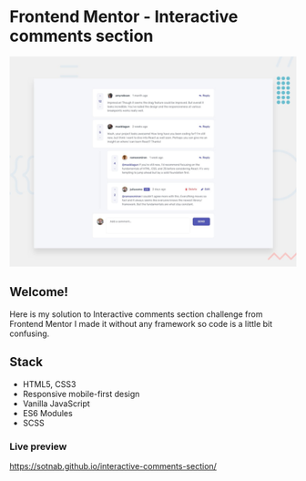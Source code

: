 # Frontend Mentor - Interactive comments section

![Design preview for the Interactive comments section coding challenge](./design/desktop-preview.jpg)

## Welcome!

Here is my solution to Interactive comments section challenge from Frontend Mentor
I made it without any framework so code is a little bit confusing.

## Stack

- HTML5, CSS3
- Responsive mobile-first design
- Vanilla JavaScript
- ES6 Modules
- SCSS

### Live preview

https://sotnab.github.io/interactive-comments-section/
